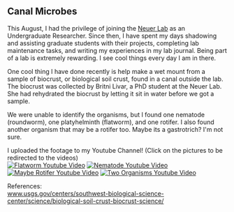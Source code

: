 ## Canal Microbes

This August, I had the privilege of joining the <a href="https://www.neuer.lab.asu.edu/">Neuer Lab</a> as an Undergraduate Researcher. Since then, I have spent my days shadowing and assisting graduate students with their projects, completing lab maintenance tasks, and writing my experiences in my lab journal. Being part of a lab is extremely rewarding. I see cool things every day I am in there. 

One cool thing I have done recently is help make a wet mount from a sample of biocrust, or biological soil crust, found in a canal outside the lab. The biocrust was collected by Britni Livar, a PhD student at the Neuer Lab. She had rehydrated the biocrust by letting it sit in water before we got a sample.

We were unable to identify the organisms, but I found one nematode (roundworm), one platyhelminth (flatworm), and one rotifer. I also found another organism that may be a rotifer too. Maybe its a gastrotrich? I'm not sure.

I uploaded the footage to my Youtube Channel! (Click on the pictures to be redirected to the videos) <br>
[![Flatworm Youtube Video](https://i.ytimg.com/vi/ENLFjQ12RSE/mqdefault.jpg)](https://www.youtube.com/watch?v=ENLFjQ12RSE)
[![Nematode Youtube Video](https://i.ytimg.com/vi/UmtDnebrnVs/mqdefault.jpg)](https://www.youtube.com/watch?v=UmtDnebrnVs)
[![Maybe Rotifer Youtube Video](https://i.ytimg.com/vi/S3d4lbVtCfc/mqdefault.jpg)](https://www.youtube.com/watch?v=S3d4lbVtCfc)
[![Two Organisms Youtube Video](https://i.ytimg.com/vi/Yc2eIAexo2w/mqdefault.jpg)](https://www.youtube.com/watch?v=Yc2eIAexo2w)


References: <br>
<a href="https://www.usgs.gov/centers/southwest-biological-science-center/science/biological-soil-crust-biocrust-science/">www.usgs.gov/centers/southwest-biological-science-center/science/biological-soil-crust-biocrust-science/</a>
